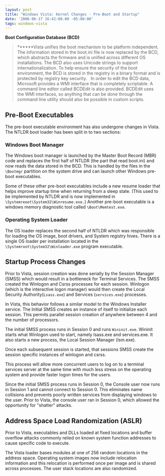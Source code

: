 ```yaml
---
layout: post
title: "Windows Vista: Kernel Changes - Pre-Boot and Startup"
date: '2006-06-17 16:42:00.00 -05:00:00'
tags: windows-vista
---
```


**Boot Configuration Database (BCD)**

> ******Vista unifies the boot mechanism to be platform independent. The information stored in the boot.ini file is now replaced by the BCD, which abstracts the firmware and is unified across different OS installations. The BCD also uses Unicode strings to support internationalization. To help ensure the security of the boot environment, the BCD is stored in the registry in a binary format and is protected by registry key security.
 
In order to edit the BCD data, Microsoft provides a WMI interface that is completely scriptable. A command line editor called BCDEdit is also provided. BCDEdit uses the WMI interfaces, so anything that can be done through the command line utility should also be possible in custom scripts.

## Pre-Boot Executables

The pre-boot executable environment has also undergone changes in Vista. The NTLDR boot loader has been split in to two sections:

### Windows Boot Manager

The Windows boot manager is launched by the Master Boot Record (MBR) code and replaces the first half of NTLDR (the part that read boot.ini) and now reads the data stored in the BCD. This is handled by the files in the `\Bootmgr` partition on the system drive and can launch other Windows pre-boot executables.

Some of these other pre-boot executables include a new resume loader that helps improve startup time when returning from a sleep state. (This used to be implemented by NTLDR and is now implemented in `\Systemreoot\System32\Winresume.exe.`) Another pre-boot executable is a windows memory diagnostic tool called `\Boot\Memtest.exe`.

### Operating System Loader

The OS loader replaces the second half of NTLDR which was responsible for loading the OS image, boot drivers, and System registry hives. There is a single OS loader per installation located in the `\Systemroot\System32\Winloader.exe` program executable.

## Startup Process Changes

Prior to Vista, session creation was done serially by the Session Manager (SMSS) which would result in a bottleneck for Terminal Services. The SMSS created the Winlogon and Csrss processes for each session. Winlogon (which is the interactive logon manager) would then create the Local Security Authority(`Lsass.exe`) and Services (`services.exe`) processes.

In Vista, this behavior follows a similar model to the Windows Installer service. The Initial SMSS creates an instance of itself to initialize each session. This permits parallel session creation of anywhere between 4 and the number of processors.

The initial SMSS process runs in Session 0 and runs `Wininit.exe`. Wininit starts what Winlogon used to start, namely lsass.exe and services.exe. It also starts a new process, the Local Session Manager (lsm.exe).

Once each subsequent session is started, that sessions SMSS create the session specific instances of winlogon and csrss.

This process will allow more concurrent users to log on to a terminal services server at the same time with much less stress on the operating system and provide faster logon times for the users.

Since the initial SMSS process runs in Session 0, the Console user now runs in Session 1 and cannot connect to Session 0. This eliminates name collisions and prevents poorly written services from displaying windows to the user. Prior to Vista, the console user ran in Session 0, which allowed the opportunity for "shatter" attacks.

## Address Space Load Randomization (ASLR)

Prior to Vista, executables and DLLs loaded at fixed locations and buffer overflow attacks commonly relied on known system function addresses to cause specific code to execute.

The Vista loader bases modules at one of 256 random locations in the address space. Operating system images now include relocation information and this relocation is performed once per image and is shared across processes. The user stack locations are also randomized.
